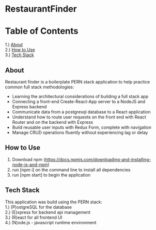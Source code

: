 # RestaurantFinder
# Table of Contents

1.) [About](#introduction) <br />
2.) [How to Use](#howToUse) <br />
3.) [Tech Stack](#techStack) <br />


<a name="introduction"></a>
## About
Restaurant finder is a boilerplate PERN stack application to help practice common full stack methodologies:
* Learning the architectural considerations of building a full stack app <br />
* Connecting a front-end Create-React-App server to a NodeJS and Express backend <br />
* Communicate data from a postgresql database to a React application <br />
* Understand how to route user requests on the front end with React Router and on the backend with Express <br />
* Build reusable user inputs with Redux Form, complete with navigation <br />
* Manage CRUD operations fluently without experiencing lag or delay <br />

<a name="howToUse"></a>
## How to Use
1. Download npm (https://docs.npmjs.com/downloading-and-installing-node-js-and-npm)
2. run [npm i] on the command line to install all dependencies
3. run [npm start] to begin the application

<a name="techStack"></a>
## Tech Stack
This application was build using the PERN stack: <br />
1.) (P)ostgreSQL for the database <br />
2.) (E)xpress for backend api management <br />
3.) (R)eact for all frontend UI <br />
4.) (N)ode.js - javascript runtime environment <br />
